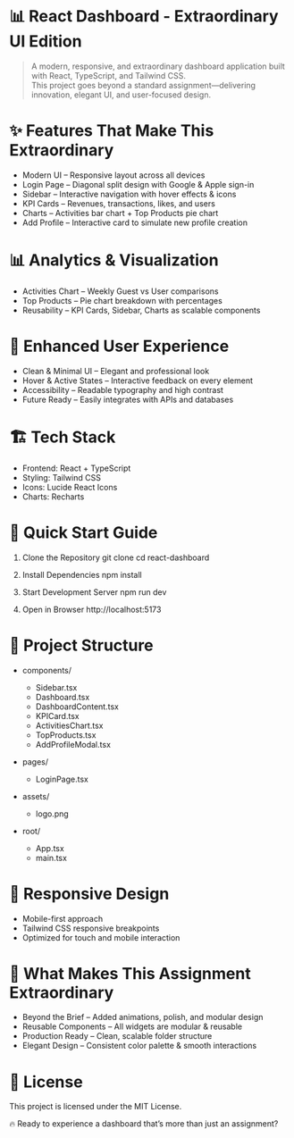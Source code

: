 # 📊 React Dashboard - Extraordinary UI Edition

> A modern, responsive, and extraordinary dashboard application built with React, TypeScript, and Tailwind CSS.  
> This project goes beyond a standard assignment—delivering innovation, elegant UI, and user-focused design.  

# ✨ Features That Make This Extraordinary
- Modern UI – Responsive layout across all devices
- Login Page – Diagonal split design with Google & Apple sign-in
- Sidebar – Interactive navigation with hover effects & icons
- KPI Cards – Revenues, transactions, likes, and users
- Charts – Activities bar chart + Top Products pie chart
- Add Profile – Interactive card to simulate new profile creation

# 📊 Analytics & Visualization
- Activities Chart – Weekly Guest vs User comparisons
- Top Products – Pie chart breakdown with percentages
- Reusability – KPI Cards, Sidebar, Charts as scalable components

# 🌙 Enhanced User Experience
- Clean & Minimal UI – Elegant and professional look
- Hover & Active States – Interactive feedback on every element
- Accessibility – Readable typography and high contrast
- Future Ready – Easily integrates with APIs and databases

# 🏗️ Tech Stack
- Frontend: React + TypeScript
- Styling: Tailwind CSS
- Icons: Lucide React Icons
- Charts: Recharts

# 🚀 Quick Start Guide
1. Clone the Repository
   git clone <your-repo-url>
   cd react-dashboard

2. Install Dependencies
   npm install

3. Start Development Server
   npm run dev

4. Open in Browser
   http://localhost:5173

# 📂 Project Structure
- components/
  - Sidebar.tsx
  - Dashboard.tsx
  - DashboardContent.tsx
  - KPICard.tsx
  - ActivitiesChart.tsx
  - TopProducts.tsx
  - AddProfileModal.tsx

- pages/
  - LoginPage.tsx

- assets/
  - logo.png

- root/
  - App.tsx
  - main.tsx

# 📱 Responsive Design
- Mobile-first approach
- Tailwind CSS responsive breakpoints
- Optimized for touch and mobile interaction

# 🌟 What Makes This Assignment Extraordinary
- Beyond the Brief – Added animations, polish, and modular design
- Reusable Components – All widgets are modular & reusable
- Production Ready – Clean, scalable folder structure
- Elegant Design – Consistent color palette & smooth interactions

# 📄 License
This project is licensed under the MIT License.

🔥 Ready to experience a dashboard that’s more than just an assignment?
